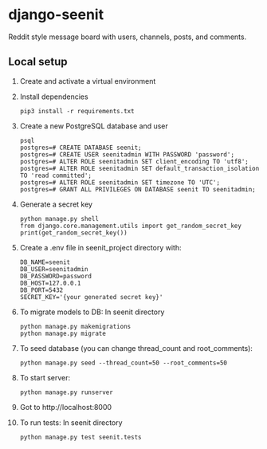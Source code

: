 # django-seenit
Reddit style message board with users, channels, posts, and comments. 

## Local setup
1. Create and activate a virtual environment
2. Install dependencies
   ```
   pip3 install -r requirements.txt
   ```
3. Create a new PostgreSQL database and user
   ```
   psql
   postgres=# CREATE DATABASE seenit;
   postgres=# CREATE USER seenitadmin WITH PASSWORD 'password';
   postgres=# ALTER ROLE seenitadmin SET client_encoding TO 'utf8';
   postgres=# ALTER ROLE seenitadmin SET default_transaction_isolation TO 'read committed';
   postgres=# ALTER ROLE seenitadmin SET timezone TO 'UTC';
   postgres=# GRANT ALL PRIVILEGES ON DATABASE seenit TO seenitadmin;
   ```
3. Generate a secret key
   ```
   python manage.py shell
   from django.core.management.utils import get_random_secret_key
   print(get_random_secret_key())
   ```
5. Create a .env file in seenit_project directory with:
   ```
   DB_NAME=seenit
   DB_USER=seenitadmin
   DB_PASSWORD=password
   DB_HOST=127.0.0.1
   DB_PORT=5432
   SECRET_KEY='{your generated secret key}'
   ```
6. To migrate models to DB: In seenit directory
   ```
   python manage.py makemigrations
   python manage.py migrate
   ```
7. To seed database (you can change thread_count and root_comments):
   ```
   python manage.py seed --thread_count=50 --root_comments=50
   ```
8. To start server:
   ```
   python manage.py runserver
   ```
9. Got to http://localhost:8000

10. To run tests: In seenit directory
    ```
    python manage.py test seenit.tests
    ``` 
